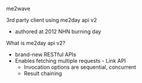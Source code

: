 me2wave

3rd party client using me2day api v2
- authored at 2012 NHN burning day

What is me2day api v2?
* brand-new RESTful APIs
* Enables fetching multiple requests - Link API
  * Invocation options are sequential, concurrent
  * Result chaining
